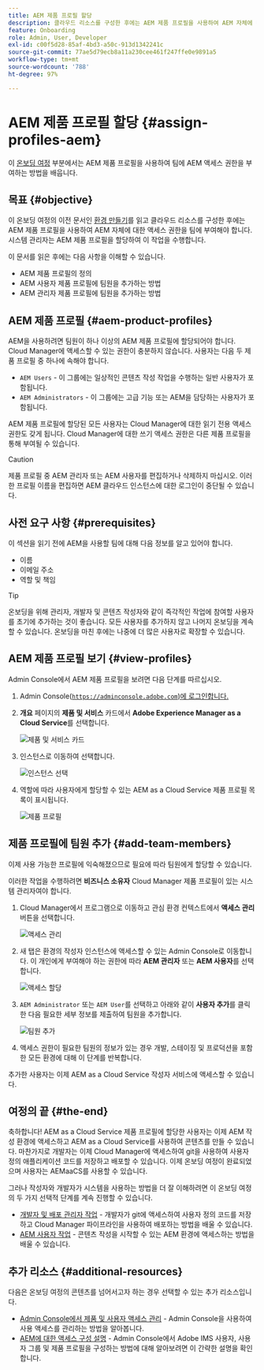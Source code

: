 ```yaml
---
title: AEM 제품 프로필 할당
description: 클라우드 리소스를 구성한 후에는 AEM 제품 프로필을 사용하여 AEM 자체에 대한 액세스 권한을 팀에 부여해야 합니다.
feature: Onboarding
role: Admin, User, Developer
exl-id: c00f5d28-85af-4bd3-a50c-913d1342241c
source-git-commit: 77ae5d79ecb8a11a230cee461f247ffe0e9891a5
workflow-type: tm+mt
source-wordcount: '788'
ht-degree: 97%

---
```


# AEM 제품 프로필 할당 {#assign-profiles-aem}

이 [온보딩 여정](overview.md) 부분에서는 AEM 제품 프로필을 사용하여 팀에 AEM 액세스 권한을 부여하는 방법을 배웁니다.

## 목표 {#objective}

이 온보딩 여정의 이전 문서인 [환경 만들기](create-environments.md)를 읽고 클라우드 리소스를 구성한 후에는 AEM 제품 프로필을 사용하여 AEM 자체에 대한 액세스 권한을 팀에 부여해야 합니다. 시스템 관리자는 AEM 제품 프로필을 할당하여 이 작업을 수행합니다.

이 문서를 읽은 후에는 다음 사항을 이해할 수 있습니다.

* AEM 제품 프로필의 정의
* AEM 사용자 제품 프로필에 팀원을 추가하는 방법
* AEM 관리자 제품 프로필에 팀원을 추가하는 방법

## AEM 제품 프로필 {#aem-product-profiles}

AEM을 사용하려면 팀원이 하나 이상의 AEM 제품 프로필에 할당되어야 합니다. Cloud Manager에 액세스할 수 있는 권한이 충분하지 않습니다. 사용자는 다음 두 제품 프로필 중 하나에 속해야 합니다.

* `AEM Users` - 이 그룹에는 일상적인 콘텐츠 작성 작업을 수행하는 일반 사용자가 포함됩니다.
* `AEM Administrators` - 이 그룹에는 고급 기능 또는 AEM을 담당하는 사용자가 포함됩니다.

AEM 제품 프로필에 할당된 모든 사용자는 Cloud Manager에 대한 읽기 전용 액세스 권한도 갖게 됩니다. Cloud Manager에 대한 쓰기 액세스 권한은 다른 제품 프로필을 통해 부여될 수 있습니다.

>[!CAUTION]
>
>제품 프로필 중 AEM 관리자 또는 AEM 사용자를 편집하거나 삭제하지 마십시오. 이러한 프로필 이름을 편집하면 AEM 클라우드 인스턴스에 대한 로그인이 중단될 수 있습니다.

## 사전 요구 사항 {#prerequisites}

이 섹션을 읽기 전에 AEM을 사용할 팀에 대해 다음 정보를 알고 있어야 합니다.

* 이름
* 이메일 주소
* 역할 및 책임

>[!TIP]
>
>온보딩을 위해 관리자, 개발자 및 콘텐츠 작성자와 같이 즉각적인 작업에 참여할 사용자를 초기에 추가하는 것이 좋습니다. 모든 사용자를 추가하지 않고 나머지 온보딩을 계속할 수 있습니다. 온보딩을 마친 후에는 나중에 더 많은 사용자로 확장할 수 있습니다.

## AEM 제품 프로필 보기 {#view-profiles}

Admin Console에서 AEM 제품 프로필을 보려면 다음 단계를 따르십시오.

1. Admin Console([`https://adminconsole.adobe.com`)에 로그인합니다.](https://adminconsole.adobe.com)

1. **개요** 페이지의 **제품 및 서비스** 카드에서 **Adobe Experience Manager as a Cloud Service**&#x200B;를 선택합니다.

   ![제품 및 서비스 카드](/help/journey-onboarding/assets/assign-team1.png)

1. 인스턴스로 이동하여 선택합니다.

   ![인스턴스 선택](/help/journey-onboarding/assets/cloud-profiles-1.png)

1. 역할에 따라 사용자에게 할당할 수 있는 AEM as a Cloud Service 제품 프로필 목록이 표시됩니다.

   ![제품 프로필](/help/journey-onboarding/assets/cloud-profiles-2.png)

## 제품 프로필에 팀원 추가 {#add-team-members}

이제 사용 가능한 프로필에 익숙해졌으므로 필요에 따라 팀원에게 할당할 수 있습니다.

이러한 작업을 수행하려면 **비즈니스 소유자** Cloud Manager 제품 프로필이 있는 시스템 관리자여야 합니다.

1. Cloud Manager에서 프로그램으로 이동하고 관심 환경 컨텍스트에서 **액세스 관리** 버튼을 선택합니다.

   ![액세스 관리](/help/journey-onboarding/assets/add-team1.png)

1. 새 탭은 환경의 작성자 인스턴스에 액세스할 수 있는 Admin Console로 이동합니다. 이 개인에게 부여해야 하는 권한에 따라 **AEM 관리자** 또는 **AEM 사용자**&#x200B;를 선택합니다.

   ![액세스 할당](/help/journey-onboarding/assets/add-team2.png)

1. `AEM Administrator` 또는 `AEM User`를 선택하고 아래와 같이 **사용자 추가**&#x200B;를 클릭한 다음 필요한 세부 정보를 제출하여 팀원을 추가합니다.

   ![팀원 추가](/help/journey-onboarding/assets/add-team3.png)

1. 액세스 권한이 필요한 팀원의 정보가 있는 경우 개발, 스테이징 및 프로덕션을 포함한 모든 환경에 대해 이 단계를 반복합니다.

추가한 사용자는 이제 AEM as a Cloud Service 작성자 서비스에 액세스할 수 있습니다.

## 여정의 끝 {#the-end}

축하합니다! AEM as a Cloud Service 제품 프로필에 할당한 사용자는 이제 AEM 작성 환경에 액세스하고 AEM as a Cloud Service를 사용하여 콘텐츠를 만들 수 있습니다. 마찬가지로 개발자는 이제 Cloud Manager에 액세스하여 git을 사용하여 사용자 정의 애플리케이션 코드를 저장하고 배포할 수 있습니다. 이제 온보딩 여정이 완료되었으며 사용자는 AEMaaCS를 사용할 수 있습니다.

그러나 작성자와 개발자가 시스템을 사용하는 방법을 더 잘 이해하려면 이 온보딩 여정의 두 가지 선택적 단계를 계속 진행할 수 있습니다.

* [개발자 및 배포 관리자 작업](developers.md) - 개발자가 git에 액세스하여 사용자 정의 코드를 저장하고 Cloud Manager 파이프라인을 사용하여 배포하는 방법을 배울 수 있습니다.
* [AEM 사용자 작업](aem-users.md) - 콘텐츠 작성을 시작할 수 있는 AEM 환경에 액세스하는 방법을 배울 수 있습니다.

## 추가 리소스 {#additional-resources}

다음은 온보딩 여정의 콘텐츠를 넘어서고자 하는 경우 선택할 수 있는 추가 리소스입니다.

* [Admin Console에서 제품 및 사용자 액세스 관리](/help/security/ims-support.md#managing-products-and-user-access-in-admin-console) - Admin Console을 사용하여 사용 액세스를 관리하는 방법을 알아봅니다.
* [AEM에 대한 액세스 구성 설명](https://experienceleague.adobe.com/docs/experience-manager-learn/cloud-service/accessing/walk-through.html?lang=ko) - Admin Console에서 Adobe IMS 사용자, 사용자 그룹 및 제품 프로필을 구성하는 방법에 대해 알아보려면 이 간략한 설명을 확인합니다.

